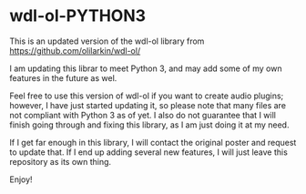 # wdl-ol-PYTHON3

This is an updated version of the wdl-ol library from https://github.com/olilarkin/wdl-ol/

I am updating this librar to meet Python 3, and may add some of my own features in the future as wel.

Feel free to use this version of wdl-ol if you want to create audio plugins; however, I have just started updating it, so please note that many files are not compliant with Python 3 as of yet.
I also do not guarantee that I will finish going through and fixing this library, as I am just doing it at my need.

If I get far enough in this library, I will contact the original poster and request to update that.
If I end up adding several new features, I will just leave this repository as its own thing.

Enjoy!
